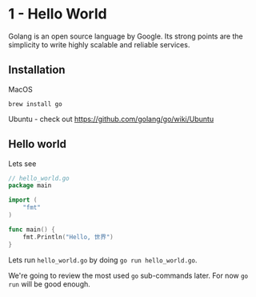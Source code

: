 # 1 - Hello World

Golang is an open source language by Google.
Its strong points are the simplicity to write highly scalable and reliable services.

## Installation

MacOS

```
brew install go
```

Ubuntu - check out https://github.com/golang/go/wiki/Ubuntu

## Hello world

Lets see 

```go
// hello_world.go
package main

import (
	"fmt"
)

func main() {
	fmt.Println("Hello, 世界")
}
```

Lets run `hello_world.go` by doing `go run hello_world.go`.

We're going to review the most used `go` sub-commands later.
For now `go run` will be good enough.

